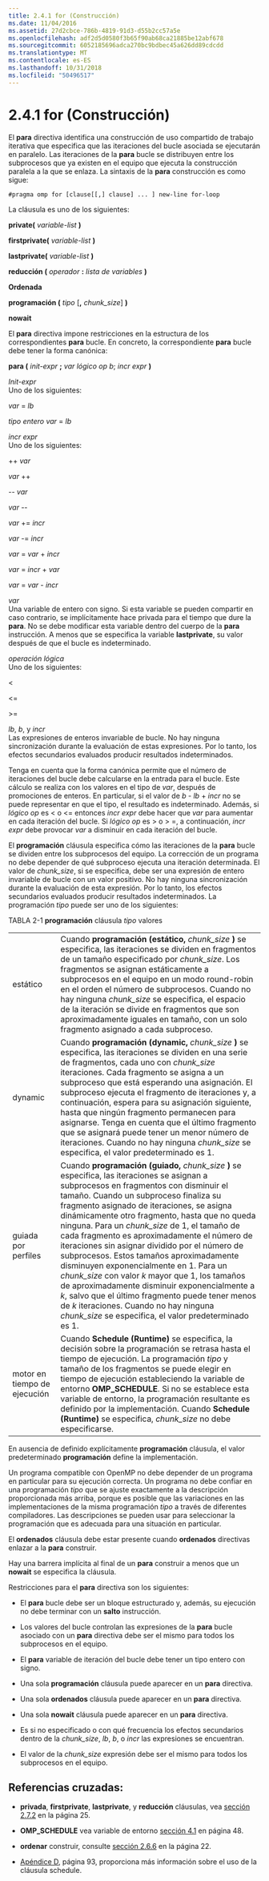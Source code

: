 ```yaml
---
title: 2.4.1 for (Construcción)
ms.date: 11/04/2016
ms.assetid: 27d2cbce-786b-4819-91d3-d55b2cc57a5e
ms.openlocfilehash: adf2d5d0580f3b65f90ab68ca21885be12abf678
ms.sourcegitcommit: 6052185696adca270bc9bdbec45a626dd89cdcdd
ms.translationtype: MT
ms.contentlocale: es-ES
ms.lasthandoff: 10/31/2018
ms.locfileid: "50496517"
---
```

# <a name="241-for-construct"></a>2.4.1 for (Construcción)

El **para** directiva identifica una construcción de uso compartido de trabajo iterativa que especifica que las iteraciones del bucle asociada se ejecutarán en paralelo. Las iteraciones de la **para** bucle se distribuyen entre los subprocesos que ya existen en el equipo que ejecuta la construcción paralela a la que se enlaza. La sintaxis de la **para** construcción es como sigue:

```
#pragma omp for [clause[[,] clause] ... ] new-line for-loop
```

La cláusula es uno de los siguientes:

**private(** *variable-list* **)**

**firstprivate(** *variable-list* **)**

**lastprivate(** *variable-list* **)**

**reducción (** *operador* **:** *lista de variables* **)**

**Ordenada**

**programación (** *tipo* [**,** *chunk_size*] **)**

**nowait**

El **para** directiva impone restricciones en la estructura de los correspondientes **para** bucle. En concreto, la correspondiente **para** bucle debe tener la forma canónica:

**para (** *init-expr* **;** *var lógico op b*; *incr expr* **)**

*Init-expr*<br/>
Uno de los siguientes:

*var* = *lb*

*tipo entero var* = *lb*

*incr expr*<br/>
Uno de los siguientes:

++ *var*

*var* ++

-- *var*

*var* --

*var* += *incr*

*var* -= *incr*

*var* = *var* + *incr*

*var* = *incr* + *var*

*var* = *var* - *incr*

*var*<br/>
Una variable de entero con signo. Si esta variable se pueden compartir en caso contrario, se implícitamente hace privada para el tiempo que dure la **para**.   No se debe modificar esta variable dentro del cuerpo de la **para** instrucción. A menos que se especifica la variable **lastprivate**, su valor después de que el bucle es indeterminado.

*operación lógica*<br/>
Uno de los siguientes:

<

\<=

>

\>=

*lb*, *b*, y *incr*<br>
Las expresiones de enteros invariable de bucle. No hay ninguna sincronización durante la evaluación de estas expresiones. Por lo tanto, los efectos secundarios evaluados producir resultados indeterminados.

Tenga en cuenta que la forma canónica permite que el número de iteraciones del bucle debe calcularse en la entrada para el bucle. Este cálculo se realiza con los valores en el tipo de *var*, después de promociones de enteros. En particular, si el valor de *b* - *lb* + *incr* no se puede representar en que el tipo, el resultado es indeterminado. Además, si *lógico op* es < o \<= entonces *incr expr* debe hacer que *var* para aumentar en cada iteración del bucle.   Si *lógico op* es > o > =, a continuación, *incr expr* debe provocar *var* a disminuir en cada iteración del bucle.

El **programación** cláusula especifica cómo las iteraciones de la **para** bucle se dividen entre los subprocesos del equipo. La corrección de un programa no debe depender de qué subproceso ejecuta una iteración determinada. El valor de *chunk_size*, si se especifica, debe ser una expresión de entero invariable de bucle con un valor positivo. No hay ninguna sincronización durante la evaluación de esta expresión. Por lo tanto, los efectos secundarios evaluados producir resultados indeterminados. La programación *tipo* puede ser uno de los siguientes:

TABLA 2-1 **programación** cláusula *tipo* valores

|||
|-|-|
|estático|Cuando **programación (estático,** *chunk_size* **)** se especifica, las iteraciones se dividen en fragmentos de un tamaño especificado por *chunk_size*. Los fragmentos se asignan estáticamente a subprocesos en el equipo en un modo round-robin en el orden el número de subprocesos. Cuando no hay ninguna *chunk_size* se especifica, el espacio de la iteración se divide en fragmentos que son aproximadamente iguales en tamaño, con un solo fragmento asignado a cada subproceso.|
|dynamic|Cuando **programación (dynamic,** *chunk_size* **)** se especifica, las iteraciones se dividen en una serie de fragmentos, cada uno con *chunk_size* iteraciones. Cada fragmento se asigna a un subproceso que está esperando una asignación. El subproceso ejecuta el fragmento de iteraciones y, a continuación, espera para su asignación siguiente, hasta que ningún fragmento permanecen para asignarse. Tenga en cuenta que el último fragmento que se asignará puede tener un menor número de iteraciones. Cuando no hay ninguna *chunk_size* se especifica, el valor predeterminado es 1.|
|guiada por perfiles|Cuando **programación (guiado,** *chunk_size* **)** se especifica, las iteraciones se asignan a subprocesos en fragmentos con disminuir el tamaño. Cuando un subproceso finaliza su fragmento asignado de iteraciones, se asigna dinámicamente otro fragmento, hasta que no queda ninguna. Para un *chunk_size* de 1, el tamaño de cada fragmento es aproximadamente el número de iteraciones sin asignar dividido por el número de subprocesos. Estos tamaños aproximadamente disminuyen exponencialmente en 1. Para un *chunk_size* con valor *k* mayor que 1, los tamaños de aproximadamente disminuir exponencialmente a *k*, salvo que el último fragmento puede tener menos de  *k* iteraciones. Cuando no hay ninguna *chunk_size* se especifica, el valor predeterminado es 1.|
|motor en tiempo de ejecución|Cuando **Schedule (Runtime)** se especifica, la decisión sobre la programación se retrasa hasta el tiempo de ejecución. La programación *tipo* y tamaño de los fragmentos se puede elegir en tiempo de ejecución estableciendo la variable de entorno **OMP_SCHEDULE**. Si no se establece esta variable de entorno, la programación resultante es definido por la implementación. Cuando **Schedule (Runtime)** se especifica, *chunk_size* no debe especificarse.|

En ausencia de definido explícitamente **programación** cláusula, el valor predeterminado **programación** define la implementación.

Un programa compatible con OpenMP no debe depender de un programa en particular para su ejecución correcta. Un programa no debe confiar en una programación *tipo* que se ajuste exactamente a la descripción proporcionada más arriba, porque es posible que las variaciones en las implementaciones de la misma programación *tipo* a través de diferentes compiladores. Las descripciones se pueden usar para seleccionar la programación que es adecuada para una situación en particular.

El **ordenados** cláusula debe estar presente cuando **ordenados** directivas enlazar a la **para** construir.

Hay una barrera implícita al final de un **para** construir a menos que un **nowait** se especifica la cláusula.

Restricciones para el **para** directiva son los siguientes:

- El **para** bucle debe ser un bloque estructurado y, además, su ejecución no debe terminar con un **salto** instrucción.

- Los valores del bucle controlan las expresiones de la **para** bucle asociado con un **para** directiva debe ser el mismo para todos los subprocesos en el equipo.

- El **para** variable de iteración del bucle debe tener un tipo entero con signo.

- Una sola **programación** cláusula puede aparecer en un **para** directiva.

- Una sola **ordenados** cláusula puede aparecer en un **para** directiva.

- Una sola **nowait** cláusula puede aparecer en un **para** directiva.

- Es si no especificado o con qué frecuencia los efectos secundarios dentro de la *chunk_size*, *lb*, *b*, o *incr* las expresiones se encuentran.

- El valor de la *chunk_size* expresión debe ser el mismo para todos los subprocesos en el equipo.

## <a name="cross-references"></a>Referencias cruzadas:

- **privada**, **firstprivate**, **lastprivate**, y **reducción** cláusulas, vea [sección 2.7.2](../../parallel/openmp/2-7-2-data-sharing-attribute-clauses.md) en la página 25.

- **OMP_SCHEDULE** vea variable de entorno [sección 4.1](../../parallel/openmp/4-1-omp-schedule.md) en página 48.

- **ordenar** construir, consulte [sección 2.6.6](../../parallel/openmp/2-6-6-ordered-construct.md) en la página 22.

- [Apéndice D](../../parallel/openmp/d-using-the-schedule-clause.md), página 93, proporciona más información sobre el uso de la cláusula schedule.